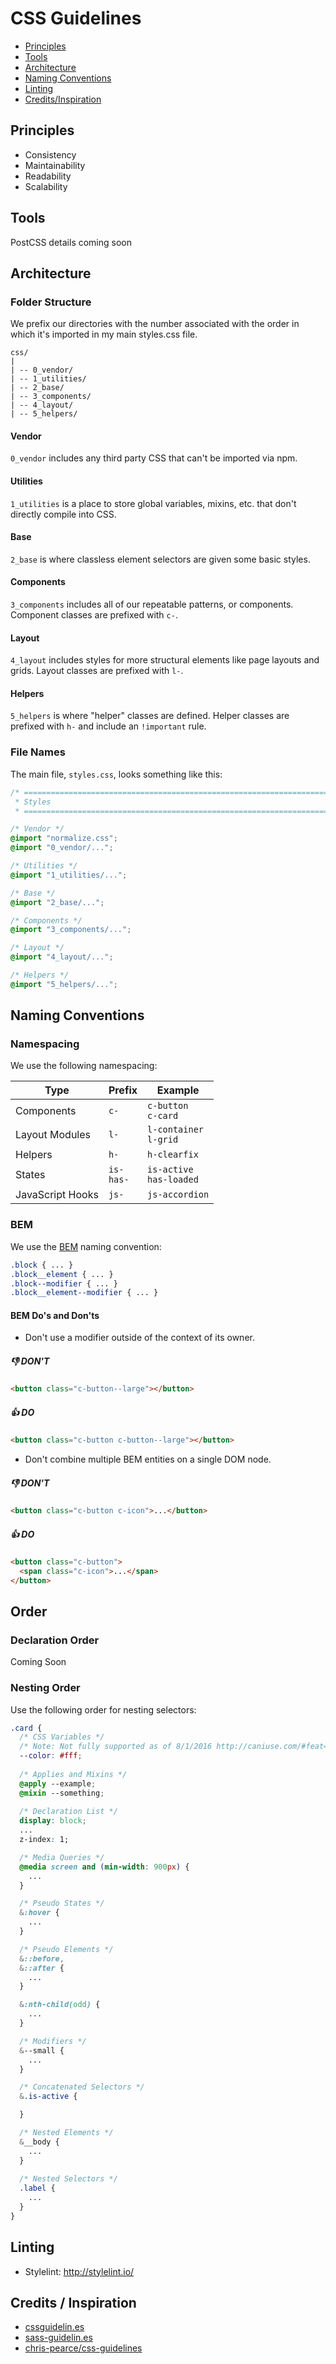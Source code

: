 # CSS Guidelines

- [Principles](#principles)
- [Tools](#tools)
- [Architecture](#architecture)
- [Naming Conventions](#naming-conventions)
- [Linting](#linting)
- [Credits/Inspiration](#credits--inspiration)

## Principles

* Consistency
* Maintainability
* Readability
* Scalability

## Tools

PostCSS details coming soon

## Architecture

### Folder Structure

We prefix our directories with the number associated with the order in which it's imported in my main styles.css file.

```
css/
|
| -- 0_vendor/
| -- 1_utilities/
| -- 2_base/
| -- 3_components/
| -- 4_layout/
| -- 5_helpers/
```

#### Vendor

`0_vendor` includes any third party CSS that can't be imported via npm.

#### Utilities

`1_utilities` is a place to store global variables, mixins, etc. that don't directly compile into CSS.

#### Base

`2_base` is where classless element selectors are given some basic styles.

#### Components

`3_components` includes all of our repeatable patterns, or components. Component classes are prefixed with `c-`.

#### Layout

`4_layout` includes styles for more structural elements like page layouts and grids. Layout classes are prefixed with `l-`.

#### Helpers

`5_helpers` is where "helper" classes are defined. Helper classes are prefixed with `h-` and include an `!important` rule.

### File Names

The main file, `styles.css`, looks something like this:

```css
/* ==========================================================================
 * Styles
 * ========================================================================== */

/* Vendor */
@import "normalize.css";
@import "0_vendor/...";

/* Utilities */
@import "1_utilities/...";

/* Base */
@import "2_base/...";

/* Components */
@import "3_components/...";

/* Layout */
@import "4_layout/...";

/* Helpers */
@import "5_helpers/...";
```

## Naming Conventions

### Namespacing

We use the following namespacing:

| Type             | Prefix          | Example                       |
| ---------------- | --------------- | ----------------------------- |
| Components       | `c-`            | `c-button`<br>`c-card`        |
| Layout Modules   | `l-`            | `l-container`<br>`l-grid`     |
| Helpers          | `h-`            | `h-clearfix`                  |
| States           | `is-`<br>`has-` | `is-active`<br>`has-loaded`   |
| JavaScript Hooks | `js-`           | `js-accordion`                |

### BEM

We use the [BEM](http://csswizardry.com/2013/01/mindbemding-getting-your-head-round-bem-syntax/) naming convention:

```css
.block { ... }
.block__element { ... }
.block--modifier { ... }
.block__element--modifier { ... }
```

#### BEM Do's and Don'ts

* Don't use a modifier outside of the context of its owner.

##### 👎 DON'T

```html
<button class="c-button--large"></button>
```

##### 👍 DO

```html
<button class="c-button c-button--large"></button>
```

* Don't combine multiple BEM entities on a single DOM node.

##### 👎 DON'T

```html
<button class="c-button c-icon">...</button>
```

##### 👍 DO

```html
<button class="c-button">
  <span class="c-icon">...</span>
</button>
```
  
## Order

### Declaration Order

Coming Soon

### Nesting Order

Use the following order for nesting selectors:

```css
.card {
  /* CSS Variables */
  /* Note: Not fully supported as of 8/1/2016 http://caniuse.com/#feat=css-variables */
  --color: #fff;
  
  /* Applies and Mixins */
  @apply --example;
  @mixin --something;
  
  /* Declaration List */
  display: block;
  ...
  z-index: 1;

  /* Media Queries */
  @media screen and (min-width: 900px) {
    ...
  }

  /* Pseudo States */
  &:hover {
    ...
  }

  /* Pseudo Elements */
  &::before,
  &::after {
    ...
  }

  &:nth-child(odd) {
    ...
  }

  /* Modifiers */
  &--small {
    ...
  }

  /* Concatenated Selectors */
  &.is-active {

  }

  /* Nested Elements */
  &__body {
    ...
  }
  
  /* Nested Selectors */
  .label {
    ...
  }
}
```

## Linting
* Stylelint: http://stylelint.io/

## Credits / Inspiration
* [cssguidelin.es](http://cssguidelin.es/)
* [sass-guidelin.es](http://sass-guidelin.es)
* [chris-pearce/css-guidelines](https://github.com/chris-pearce/css-guidelines/)
